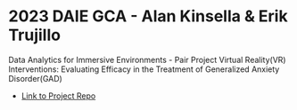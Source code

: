 # 2023 DAIE GCA - Alan Kinsella & Erik Trujillo
 Data Analytics for Immersive Environments - Pair Project Virtual Reality(VR) Interventions: Evaluating Efficacy in the Treatment of Generalized Anxiety Disorder(GAD)
 
 <!-- !!Change to Forked Repo when Submitting!! -->
- [Link to Project Repo](https://github.com/ItsAlanK/2023_DAIE_GCA_AK_ET)

